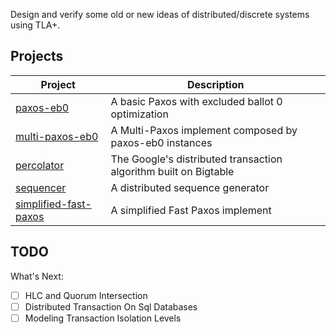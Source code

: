 Design and verify some old or new ideas of distributed/discrete systems using TLA+.

## Projects

| Project                                         | Description                                                      |
| ---                                             | ---                                                              |
| [paxos-eb0](paxos-eb0/)                         | A basic Paxos with excluded ballot 0 optimization                |
| [multi-paxos-eb0](multi-paxos-eb0/)             | A Multi-Paxos implement composed by paxos-eb0 instances          |
| [percolator](percolator/)                       | The Google's distributed transaction algorithm built on Bigtable |
| [sequencer](sequencer/)                         | A distributed sequence generator                                 |
| [simplified-fast-paxos](simplified-fast-paxos/) | A simplified Fast Paxos implement                                |

## TODO

What's Next:

- [ ] HLC and Quorum Intersection
- [ ] Distributed Transaction On Sql Databases
- [ ] Modeling Transaction Isolation Levels
